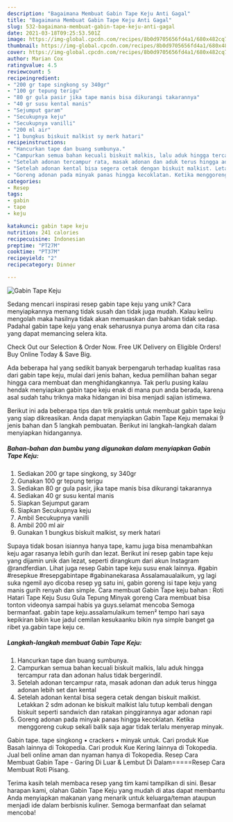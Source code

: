 ```yaml
---
description: "Bagaimana Membuat Gabin Tape Keju Anti Gagal"
title: "Bagaimana Membuat Gabin Tape Keju Anti Gagal"
slug: 532-bagaimana-membuat-gabin-tape-keju-anti-gagal
date: 2021-03-18T09:25:53.501Z
image: https://img-global.cpcdn.com/recipes/8b0d9705656fd4a1/680x482cq70/gabin-tape-keju-foto-resep-utama.jpg
thumbnail: https://img-global.cpcdn.com/recipes/8b0d9705656fd4a1/680x482cq70/gabin-tape-keju-foto-resep-utama.jpg
cover: https://img-global.cpcdn.com/recipes/8b0d9705656fd4a1/680x482cq70/gabin-tape-keju-foto-resep-utama.jpg
author: Marian Cox
ratingvalue: 4.5
reviewcount: 5
recipeingredient:
- "200 gr tape singkong sy 340gr"
- "100 gr tepung terigu"
- "80 gr gula pasir jika tape manis bisa dikurangi takarannya"
- "40 gr susu kental manis"
- "Sejumput garam"
- "Secukupnya keju"
- "Secukupnya vanilli"
- "200 ml air"
- "1 bungkus biskuit malkist sy merk hatari"
recipeinstructions:
- "Hancurkan tape dan buang sumbunya."
- "Campurkan semua bahan kecuali biskuit malkis, lalu aduk hingga tercampur rata dan adonan halus tidak bergerindil."
- "Setelah adonan tercampur rata, masak adonan dan aduk terus hingga adonan lebih set dan kental"
- "Setelah adonan kental bisa segera cetak dengan biskuit malkist. Letakkan 2 sdm adonan ke biskuit malkist lalu tutup kembali dengan biskuit seperti sandwich dan ratakan pinggirannya agar adonan rapi"
- "Goreng adonan pada minyak panas hingga kecoklatan. Ketika menggoreng cukup sekali balik saja agar tidak terlalu menyerap minyak."
categories:
- Resep
tags:
- gabin
- tape
- keju

katakunci: gabin tape keju 
nutrition: 241 calories
recipecuisine: Indonesian
preptime: "PT27M"
cooktime: "PT37M"
recipeyield: "2"
recipecategory: Dinner

---
```



![Gabin Tape Keju](https://img-global.cpcdn.com/recipes/8b0d9705656fd4a1/680x482cq70/gabin-tape-keju-foto-resep-utama.jpg)

Sedang mencari inspirasi resep gabin tape keju yang unik? Cara menyiapkannya memang tidak susah dan tidak juga mudah. Kalau keliru mengolah maka hasilnya tidak akan memuaskan dan bahkan tidak sedap. Padahal gabin tape keju yang enak seharusnya punya aroma dan cita rasa yang dapat memancing selera kita.

Check Out our Selection &amp; Order Now. Free UK Delivery on Eligible Orders! Buy Online Today &amp; Save Big.

Ada beberapa hal yang sedikit banyak berpengaruh terhadap kualitas rasa dari gabin tape keju, mulai dari jenis bahan, kedua pemilihan bahan segar hingga cara membuat dan menghidangkannya. Tak perlu pusing kalau hendak menyiapkan gabin tape keju enak di mana pun anda berada, karena asal sudah tahu triknya maka hidangan ini bisa menjadi sajian istimewa.


Berikut ini ada beberapa tips dan trik praktis untuk membuat gabin tape keju yang siap dikreasikan. Anda dapat menyiapkan Gabin Tape Keju memakai 9 jenis bahan dan 5 langkah pembuatan. Berikut ini langkah-langkah dalam menyiapkan hidangannya.

<!--inarticleads1-->

##### Bahan-bahan dan bumbu yang digunakan dalam menyiapkan Gabin Tape Keju:

1. Sediakan 200 gr tape singkong, sy 340gr
1. Gunakan 100 gr tepung terigu
1. Sediakan 80 gr gula pasir, jika tape manis bisa dikurangi takarannya
1. Sediakan 40 gr susu kental manis
1. Siapkan Sejumput garam
1. Siapkan Secukupnya keju
1. Ambil Secukupnya vanilli
1. Ambil 200 ml air
1. Gunakan 1 bungkus biskuit malkist, sy merk hatari


Supaya tidak bosan isiannya hanya tape, kamu juga bisa menambahkan keju agar rasanya lebih gurih dan lezat. Berikut ini resep gabin tape keju yang dijamin unik dan lezat, seperti dirangkum dari akun Instagram @randferdian. Lihat juga resep Gabin tape keju susu enak lainnya. #gabin #resepkue #resepgabintape #gabinanekarasa Assalamaualaikum, yg lagi suka ngemil ayo dicoba resep yg satu ini, gabin goreng isi tape keju yang manis gurih renyah dan simple. Cara membuat Gabin Tape keju bahan : Roti Hatari Tape Keju Susu Gula Tepung Minyak goreng Cara membuat bisa tonton videonya sampai habis ya guys.selamat mencoba Semoga bermanfaat. gabin tape keju.assalamulaikum temen² tempo hari saya kepikiran bikin kue jadul cemilan kesukaanku bikin nya simple banget ga ribet ya.gabin tape keju ce. 

<!--inarticleads2-->

##### Langkah-langkah membuat Gabin Tape Keju:

1. Hancurkan tape dan buang sumbunya.
1. Campurkan semua bahan kecuali biskuit malkis, lalu aduk hingga tercampur rata dan adonan halus tidak bergerindil.
1. Setelah adonan tercampur rata, masak adonan dan aduk terus hingga adonan lebih set dan kental
1. Setelah adonan kental bisa segera cetak dengan biskuit malkist. Letakkan 2 sdm adonan ke biskuit malkist lalu tutup kembali dengan biskuit seperti sandwich dan ratakan pinggirannya agar adonan rapi
1. Goreng adonan pada minyak panas hingga kecoklatan. Ketika menggoreng cukup sekali balik saja agar tidak terlalu menyerap minyak.


Gabin tape. tape singkong • crackers • minyak untuk. Cari produk Kue Basah lainnya di Tokopedia. Cari produk Kue Kering lainnya di Tokopedia. Jual beli online aman dan nyaman hanya di Tokopedia. Resep Cara Membuat Gabin Tape - Garing Di Luar &amp; Lembut Di Dalam=====Resep Cara Membuat Roti Pisang. 

Terima kasih telah membaca resep yang tim kami tampilkan di sini. Besar harapan kami, olahan Gabin Tape Keju yang mudah di atas dapat membantu Anda menyiapkan makanan yang menarik untuk keluarga/teman ataupun menjadi ide dalam berbisnis kuliner. Semoga bermanfaat dan selamat mencoba!
